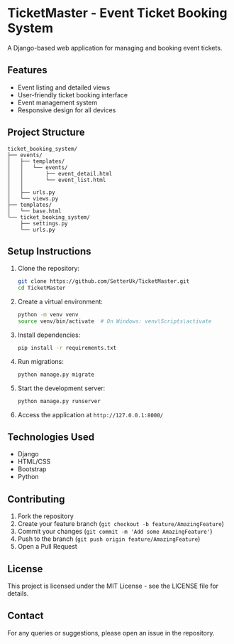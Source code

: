 # TicketMaster - Event Ticket Booking System

A Django-based web application for managing and booking event tickets.

## Features

- Event listing and detailed views
- User-friendly ticket booking interface
- Event management system
- Responsive design for all devices

## Project Structure

```
ticket_booking_system/
├── events/
│   ├── templates/
│   │   └── events/
│   │       ├── event_detail.html
│   │       └── event_list.html
│   │
│   ├── urls.py
│   └── views.py
├── templates/
│   └── base.html
└── ticket_booking_system/
    ├── settings.py
    └── urls.py
```

## Setup Instructions

1. Clone the repository:
   ```bash
   git clone https://github.com/SetterUk/TicketMaster.git
   cd TicketMaster
   ```

2. Create a virtual environment:
   ```bash
   python -m venv venv
   source venv/bin/activate  # On Windows: venv\Scripts\activate
   ```

3. Install dependencies:
   ```bash
   pip install -r requirements.txt
   ```

4. Run migrations:
   ```bash
   python manage.py migrate
   ```

5. Start the development server:
   ```bash
   python manage.py runserver
   ```

6. Access the application at `http://127.0.0.1:8000/`

## Technologies Used

- Django
- HTML/CSS
- Bootstrap
- Python

## Contributing

1. Fork the repository
2. Create your feature branch (`git checkout -b feature/AmazingFeature`)
3. Commit your changes (`git commit -m 'Add some AmazingFeature'`)
4. Push to the branch (`git push origin feature/AmazingFeature`)
5. Open a Pull Request

## License

This project is licensed under the MIT License - see the LICENSE file for details.

## Contact

For any queries or suggestions, please open an issue in the repository. 